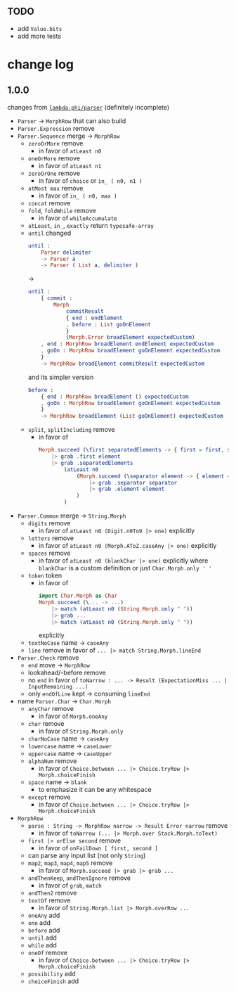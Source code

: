 ## TODO

  - add `Value.bits`
  - add more tests

# change log

## 1.0.0

changes from [`lambda-phi/parser`](https://dark.elm.dmy.fr/packages/lambda-phi/parser/latest/)
(definitely incomplete)

  - `Parser` → `MorphRow` that can also build
  - `Parser.Expression` remove
  - `Parser.Sequence` merge → `MorphRow`
      - `zeroOrMore` remove
          - in favor of `atLeast n0`
      - `oneOrMore` remove
          - in favor of `atLeast n1`
      - `zeroOrOne` remove
          - in favor of `choice` or `in_ ( n0, n1 )`
      - `atMost max` remove
          - in favor of `in_ ( n0, max )`
      - `concat` remove
      - `fold`, `foldWhile` remove
          - in favor of `whileAccumulate`
      - `atLeast`, `in_`, `exactly` return `typesafe-array`
      - `until` changed
        ```elm
        until :
            Parser delimiter
            -> Parser a
            -> Parser ( List a, delimiter )
        ```
        →
        ```elm
        until :
            { commit :
                Morph
                    commitResult
                    { end : endElement
                    , before : List goOnElement
                    }
                    (Morph.Error broadElement expectedCustom)
            , end : MorphRow broadElement endElement expectedCustom
            , goOn : MorphRow broadElement goOnElement expectedCustom
            }
            -> MorphRow broadElement commitResult expectedCustom
        ```
        and its simpler version
        ```elm
        before :
            { end : MorphRow broadElement () expectedCustom
            , goOn : MorphRow broadElement goOnElement expectedCustom
            }
            -> MorphRow broadElement (List goOnElement) expectedCustom
        ```
      - `split`, `splitIncluding` remove
          - in favor of
            ```elm
            Morph.succeed (\first separatedElements -> { first = first, separatedElements = separatedElements })
                |> grab .first element
                |> grab .separatedElements
                    (atLeast n0
                        (Morph.succeed (\separator element -> { element = element, separator = separator })
                            |> grab .separator separator
                            |> grab .element element
                        )
                    )
            ```
  - `Parser.Common` merge → `String.Morph`
      - `digits` remove
          - in favor of `atLeast n0 (Digit.n0To9 |> one)` explicitly
      - `letters` remove
          - in favor of `atLeast n0 (Morph.AToZ.caseAny |> one)` explicitly
      - `spaces` remove
          - in favor of `atLeast n0 (blankChar |> one)` explicitly
            where `blankChar` is a custom definition or just `Char.Morph.only ' '`
      - `token` token
          - in favor of
            ```elm
            import Char.Morph as Char
            Morph.succeed (\... -> ...)
                |> match (atLeast n0 (String.Morph.only " "))
                |> grab ...
                |> match (atLeast n0 (String.Morph.only " "))
            ```
            explicitly
      - `textNoCase` name → `caseAny`
      - `line` remove
        in favor of `... |> match String.Morph.lineEnd`
  - `Parser.Check` remove
      - `end` move → `MorphRow`
      - lookahead/-before remove
      - no `end` in favor of `toNarrow : ... -> Result (ExpectationMiss ... | InputRemaining ...)`
      - only `endOfLine` kept → consuming `lineEnd`
  - name `Parser.Char` → `Char.Morph`
      - `anyChar` remove
          - in favor of `Morph.oneAny`
      - `char` remove
          - in favor of `String.Morph.only`
      - `charNoCase` name → `caseAny`
      - `lowercase` name → `caseLower`
      - `uppercase` name → `caseUpper`
      - `alphaNum` remove
          - in favor of `Choice.between ... |> Choice.tryRow |> Morph.choiceFinish`
      - `space` name → `blank`
          - to emphasize it can be any whitespace
      - `except` remove
          - in favor of `Choice.between ... |> Choice.tryRow |> Morph.choiceFinish`
  - `MorphRow`
      - `parse : String -> MorphRow narrow -> Result Error narrow` remove
          - in favor of
            `toNarrow (... |> Morph.over Stack.Morph.toText)`
      - `first |> orElse second` remove
          - in favor of `onFailDown [ first, second ]`
      - can parse any input list (not only `String`)
      - `map2`, `map3`, `map4`, `map5` remove
          - in favor of `Morph.succeed |> grab |> grab ...`
      - `andThenKeep`, `andThenIgnore` remove
          - in favor of `grab`, `match`
      - `andThen2` remove
      - `textOf` remove
          - in favor of `String.Morph.list |> Morph.overRow ...`
      - `oneAny` add
      - `one` add
      - `before` add
      - `until` add
      - `while` add
      - `oneOf` remove
          - in favor of `Choice.between ... |> Choice.tryRow |> Morph.choiceFinish`
      - `possibility` add
      - `choiceFinish` add
